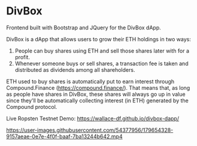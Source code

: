 # DivBox
Frontend built with Bootstrap and JQuery for the DivBox dApp.

DivBox is a dApp that allows users to grow their ETH holdings in two ways:

1. People can buy shares using ETH and sell those shares later with for a profit.
2. Whenever someone buys or sell shares, a transaction fee is taken and distributed as dividends among all shareholders.

ETH used to buy shares is automatically put to earn interest through Compound.Finance (https://compound.finance/). That means that, as long as people have shares in DivBox, these shares will always go up in value since they'll be automatically collecting interest (in ETH) generated by the
Compound protocol.

Live Ropsten Testnet Demo: https://wallace-df.github.io/divbox-dapp/


https://user-images.githubusercontent.com/54377956/179654328-9157aeae-0e7e-4f0f-baaf-7ba13244b642.mp4

